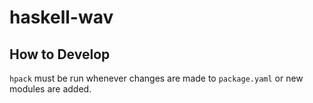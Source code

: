 # haskell-wav

## How to Develop

`hpack` must be run whenever changes are made to `package.yaml` or new modules are added.
